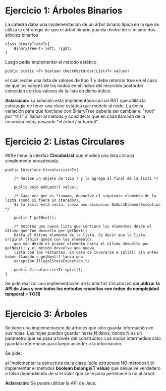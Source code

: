 # Ejercicio 1: Árboles Binarios

La cátedra daba una implementación de un árbol binario típica en la que se utiliza la estrategia de que el árbol binario guarda dentro de si mismo dos árboles binarios 

	class BinaryTree<T>{
		BinaryTree<T> left, right;
	}

Luego pedía implementar el método estático:

	public static <T> boolean checkPostOrder(List<T> values)

el cual recibe una lista de valores de tipo T y debe retornar true en el caso de que los valores de los nodos en el índice del recorrido postorder coincidan con los valores de la lista en dicho índice.

<strong>Aclaración:</strong> La solución está implementada con un BST<T> que utiliza la estrategia de tener una clase estática que modele al nodo. La única variación para que funcione con BinaryTree<T> debería ser cambiar el "root" por "tris" al llamar al método y considerar que en cada llamada de la recursiva estoy pasando "el árbol / subarbol".
	
# Ejercicio 2: Lístas Circulares

##Se tiene la interfaz <strong>CircularList<T></strong> que modela una lista circular simplemente encadenada.
	
	public Interface CircularList<T>{
		
		/* Recibe un objeto de tipo T y lo agrega al final de la lista */
		
		public void addLast(T value);
		
		/* Cada vez que es llamado, devuelve el siguiente elemento de la lista (como si fuera un iterador).
		Si la lista está vacía, lanza una excepcion NoSuchElementException */
		
		public T getNext();
		
		/* Retorna una nueva lista que contiene los elementos desde el último que fue devuelto por getNext() 
		hasta el último elemento de la lista. Es decir que la lista original (this) queda con los elementos 
		que van desde el primer elemento hasta el último devuelto por getNext() y el método devuelve una nueva 
		lista con los restantes. En caso de invocarse a split() sin antes haber	llamado a getNext() lanza una 
		excepción IllegalStateException */
		
		public CircularList<T> split();	
	}
	
Se pide realizar una implementación de la interfaz CircularList<T> <strong>sin utilizar la API de Java y con todos los métodos resueltos con órden de complejidad temporal = 1 O(1)</strong>
	
# Ejercicio 3: Árboles

Se tiene una implementación de árboles que sólo guarda información en sus hojas. Las hojas pueden guardar hasta N datos, donde N es un parámetro que se pasa a través del constructor. Los nodos intermedios sólo guardan referencias para luego acceder a la información.

Se pide:

a) Implementar la estructura de la clase (sólo estructura NO métodos!)
b) Implementar el métodos <strong>boolean belongs(T value)</strong> que devuelve verdadero o falso dependiendo de si el valor que se le pasa pertenece o no al árbol.

<strong>Aclaración:</strong> Se puede utilizar la API de Java.
